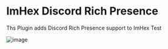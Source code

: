 # ImHex Discord Rich Presence

Ths Plugin adds Discord Rich Presence support to ImHex Test

![image](https://user-images.githubusercontent.com/10835354/211030126-37ea5d52-07e3-468b-82dc-18ccf971f128.png)
